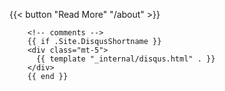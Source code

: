{{< button "Read More" "/about" >}}


        <!-- comments -->
        {{ if .Site.DisqusShortname }}
        <div class="mt-5">
          {{ template "_internal/disqus.html" . }}
        </div>
        {{ end }}
        